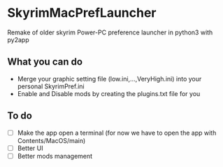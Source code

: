 # SkyrimMacPrefLauncher
Remake of older skyrim Power-PC preference launcher in python3 with py2app

## What you can do
- Merge your graphic setting file (low.ini,...,VeryHigh.ini) into your personal SkyrimPref.ini
- Enable and Disable mods by creating the plugins.txt file for you

## To do
- [ ] Make the app open a terminal (for now we have to open the app with Contents/MacOS/main)
- [ ] Better UI
- [ ] Better mods management  
